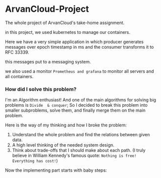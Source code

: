 # ArvanCloud-Project

The whole project of ArvanCloud's take-home assignment.

in this project, we used kubernetes to manage our containers. 

Here we have a very simple application in which producer generates messages over epoch timestamp in ms and the consumer transforms it to RFC 33339.

this messages put to a messaging system.

we also used a monitor `Prometheus and grafana` to monitor all servers and all containers.

### How did I solve this problem?
I'm an Algorithm enthusiast! And one of the main algorithms for solving big problems is `Divide  & conquer`; So I decided to break this problem into smaller subproblems, solve them, and finally merge them on the main problem.

Here is the way of my thinking and how I broke the problem:

1) Understand the whole problem and find the relations between given data.
2) A high level thinking of the needed system design.
3) Think about trade-offs that I should make about each path. (I truly believe in William Kennedy's famous quote: `Nothing is free! Everything has cost!`)

Now the implementing part starts with baby steps:

